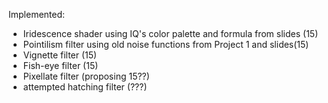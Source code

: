 Implemented: 
- Iridescence shader using IQ's color palette and formula from slides (15)
- Pointilism filter using old noise functions from Project 1 and slides(15)
- Vignette filter (15)
- Fish-eye filter (15)
- Pixellate filter (proposing 15??)
- attempted hatching filter (???)
